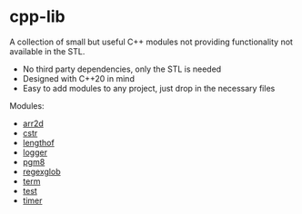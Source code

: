 # cpp-lib

A collection of small but useful C++ modules not providing functionality not available in the STL.

- No third party dependencies, only the STL is needed
- Designed with C++20 in mind
- Easy to add modules to any project, just drop in the necessary files

Modules:
- [arr2d](docs/arr2d.md)
- [cstr](docs/cstr.md)
- [lengthof](docs/lengthof.md)
- [logger](docs/logger.md)
- [pgm8](docs/pgm8.md)
- [regexglob](docs/regexglob.md)
- [term](docs/term.md)
- [test](docs/test.md)
- [timer](docs/timer.md)
